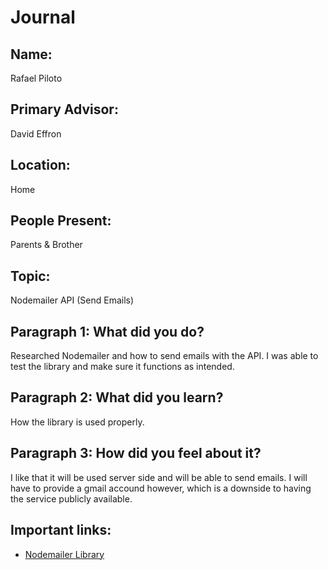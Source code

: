 # Journal

## Name:
Rafael Piloto

## Primary Advisor: 
David Effron

## Location:
Home

## People Present:
Parents & Brother

## Topic:
Nodemailer API (Send Emails)

## Paragraph 1: What did you do?
Researched Nodemailer and how to send emails with the API. I was able to test the library and make sure it functions as intended. 

## Paragraph 2: What did you learn?
How the library is used properly. 

## Paragraph 3: How did you feel about it?
I like that it will be used server side and will be able to send emails. I will have to provide a gmail accound however, which is a downside to having the service publicly available. 

## Important links:
 - [Nodemailer Library](https://nodemailer.com/about/)
